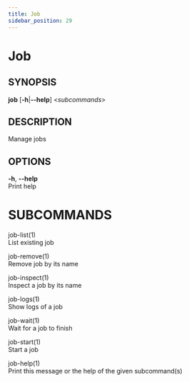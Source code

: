 ```yaml
---
title: Job
sidebar_position: 29
---
```


# Job

## SYNOPSIS

**job** \[**-h**\|**--help**\] \<*subcommands*\>

## DESCRIPTION

Manage jobs

## OPTIONS

**-h**, **--help**  
Print help

# SUBCOMMANDS

job-list(1)  
List existing job

job-remove(1)  
Remove job by its name

job-inspect(1)  
Inspect a job by its name

job-logs(1)  
Show logs of a job

job-wait(1)  
Wait for a job to finish

job-start(1)  
Start a job

job-help(1)  
Print this message or the help of the given subcommand(s)
